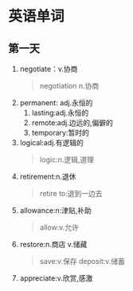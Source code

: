 # 英语单词

## 第一天

1. negotiate：v.协商
   > negotiation n.协商
2. permanent: adj.永恒的 <br>
   1. lasting:adj.永恒的
   2. remote:adj.边远的,偏僻的
   3. temporary:暂时的
3. logical:adj.有逻辑的
   > logic:n.逻辑,道理
4. retirement:n.退休
   > retire to:退到一边去
5. allowance:n:津贴,补助
   > allow:v.允许
6. restore:n.商店 v.储藏
   > save:v.保存
   > deposit:v.储蓄
7. appreciate:v.欣赏,感激

